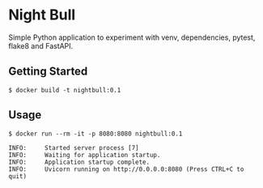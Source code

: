 # Night Bull

Simple Python application to experiment with venv, dependencies, pytest,
flake8 and FastAPI.

## Getting Started

```console
$ docker build -t nightbull:0.1
```

## Usage

```console
$ docker run --rm -it -p 8080:8080 nightbull:0.1
```

```
INFO:     Started server process [7]
INFO:     Waiting for application startup.
INFO:     Application startup complete.
INFO:     Uvicorn running on http://0.0.0.0:8080 (Press CTRL+C to quit)
```

